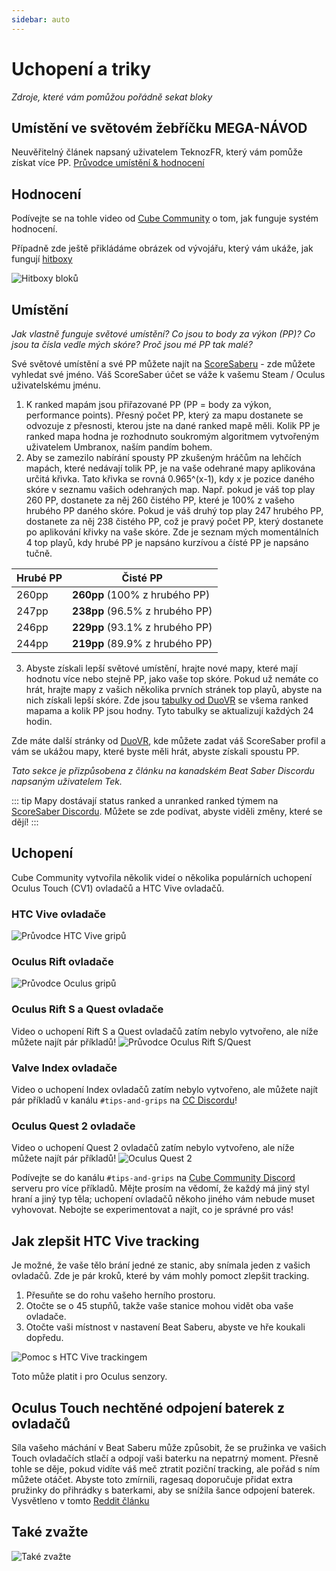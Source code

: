 ```yaml
---
sidebar: auto
---
```


# Uchopení a triky
_Zdroje, které vám pomůžou pořádně sekat bloky_

## Umístění ve světovém žebříčku MEGA-NÁVOD
Neuvěřitelný článek napsaný uživatelem TeknozFR, který vám pomůže získat více PP. [Průvodce umístění & hodnocení](./ranking-guide)

## Hodnocení
Podívejte se na tohle video od [Cube Community](https://www.youtube.com/channel/UCdG9zS8jVcQIKl7plwWXUkg) o tom, jak funguje systém hodnocení.

<YouTube url='https://www.youtube.com/watch?v=rVbXCGddspA' />

Případně zde ještě přikládáme obrázek od vývojářu, který vám ukáže, jak fungují [hitboxy](https://twitter.com/Split82/status/979365834324889600)

![Hitboxy bloků](~@images/mapping/hitbox-from-split.jpg)

## Umístění
*Jak vlastně funguje světové umístění? Co jsou to body za výkon (PP)? Co jsou ta čísla vedle mých skóre? Proč jsou mé PP tak malé?*

Své světové umístění a své PP můžete najít na [ScoreSaberu](https://scoresaber.com/global) - zde můžete vyhledat své jméno. Váš ScoreSaber účet se váže k vašemu Steam / Oculus uživatelskému jménu.

1. K ranked mapám jsou přiřazované PP (PP = body za výkon, performance points). Přesný počet PP, který za mapu dostanete se odvozuje z přesnosti, kterou jste na dané ranked mapě měli. Kolik PP je ranked mapa hodna je rozhodnuto soukromým algoritmem vytvořeným uživatelem Umbranox, naším pandím bohem.
2. Aby se zamezilo nabírání spousty PP zkušeným hráčům na lehčích mapách, které nedávají tolik PP, je na vaše odehrané mapy aplikována určitá křivka. Tato křivka se rovná 0.965^(x-1), kdy x je pozice daného skóre v seznamu vašich odehraných map. Např. pokud je váš top play 260 PP, dostanete za něj 260 čistého PP, které je 100% z vašeho hrubého PP daného skóre. Pokud je váš druhý top play 247 hrubého PP, dostanete za něj 238 čistého PP, což je pravý počet PP, který dostanete po aplikování křivky na vaše skóre. Zde je seznam mých momentálních 4 top playů, kdy hrubé PP je napsáno kurzívou a čísté PP je napsáno tučně.

| Hrubé PP | Čisté PP                        |
| -------- | ------------------------------- |
| 260pp    | **260pp** (100% z hrubého PP)   |
| 247pp    | **238pp** (96.5% z hrubého PP)  |
| 246pp    | **229pp** (93.1% z hrubého PP)  |
| 244pp    | **219pp**  (89.9% z hrubého PP) |

3. Abyste získali lepší světové umístění, hrajte nové mapy, které mají hodnotu více nebo stejně PP, jako vaše top skóre. Pokud už nemáte co hrát, hrajte mapy z vašich několika prvních stránek top playů, abyste na nich získali lepší skóre. Zde jsou [tabulky od DuoVR](https://docs.google.com/spreadsheets/d/1ufWgF2tWS0gD3pIr0_d37EkIcmCrUy1x6hyzPEZDPNc/edit#gid=1775412672) se všema ranked mapama a kolik PP jsou hodny. Tyto tabulky se aktualizují každých 24 hodin.

Zde máte další stránky od [DuoVR](https://duovr.github.io/BigPP/), kde můžete zadat váš ScoreSaber profil a vám se ukážou mapy, které byste měli hrát, abyste získali spoustu PP.

*Tato sekce je přizpůsobena z článku na kanadském Beat Saber Discordu napsaným uživatelem Tek.*

::: tip Mapy dostávají status ranked a unranked ranked týmem na [ScoreSaber Discordu](https://discord.gg/WpuDMwU). Můžete se zde podívat, abyste viděli změny, které se dějí! :::

## Uchopení
Cube Community vytvořila několik videí o několika populárních uchopení Oculus Touch (CV1) ovladačů a HTC Vive ovladačů.

### HTC Vive ovladače
<YouTube url='https://www.youtube.com/watch?v=G7x_wb7RrgU' />

![Průvodce HTC Vive gripů](~@images/grips-and-tricks/vive-grips-guide.jpg)

### Oculus Rift ovladače
<YouTube url='https://www.youtube.com/watch?v=XFt90q69aEA' />

![Průvodce Oculus gripů](~@images/grips-and-tricks/oculus-grips-guide.jpg)

### Oculus Rift S a Quest ovladače
Video o uchopení Rift S a Quest ovladačů zatím nebylo vytvořeno, ale níže můžete najít pár příkladů! ![Průvodce Oculus Rift S/Quest](~@images/grips-and-tricks/touch2-grips.jpg)

### Valve Index ovladače
Video o uchopení Index ovladačů zatím nebylo vytvořeno, ale můžete najít pár příkladů v kanálu `#tips-and-grips` na [CC Discordu](https://discord.gg/dwe8mbC)!

### Oculus Quest 2 ovladače
Video o uchopení Quest 2 ovladačů zatím nebylo vytvořeno, ale níže můžete najít pár příkladů! ![Oculus Quest 2](~@images/grips-and-tricks/touch3-grips.jpg)

Podívejte se do kanálu `#tips-and-grips` na [Cube Community Discord](https://discord.gg/dwe8mbC) serveru pro více příkladů. Mějte prosím na vědomí, že každý má jiný styl hraní a jiný typ těla; uchopení ovladačů někoho jiného vám nebude muset vyhovovat. Nebojte se experimentovat a najít, co je správné pro vás!

## Jak zlepšit HTC Vive tracking
Je možné, že vaše tělo brání jedné ze stanic, aby snímala jeden z vašich ovladačů. Zde je pár kroků, které by vám mohly pomoct zlepšit tracking.

1. Přesuňte se do rohu vašeho herního prostoru.
2. Otočte se o 45 stupňů, takže vaše stanice mohou vidět oba vaše ovladače.
3. Otočte vaši místnost v nastavení Beat Saberu, abyste ve hře koukali dopředu.

![Pomoc s HTC Vive trackingem](~@images/grips-and-tricks/vive-tracking-help.gif)

Toto může platit i pro Oculus senzory.

## Oculus Touch nechtěné odpojení baterek z ovladačů
Síla vašeho máchání v Beat Saberu může způsobit, že se pružinka ve vašich Touch ovladačích stlačí a odpojí vaši baterku na nepatrný moment. Přesně tohle se děje, pokud vidíte váš meč ztratit poziční tracking, ale pořád s ním můžete otáčet. Abyste toto zmírnili, ragesaq doporučuje přidat extra pružinky do přihrádky s baterkami, aby se snížila šance odpojení baterek. Vysvětleno v tomto [Reddit článku](https://www.reddit.com/r/oculus/comments/a2h7o4/psa_adding_an_additional_spring_to_the_battery/?st=JR9Q7OEZ&sh=a7a3d091)

## Také zvažte
![Také zvažte](~@images/grips-and-tricks/allow-adequate-room-around-you-during-game-play-put-on-27689465.png)
